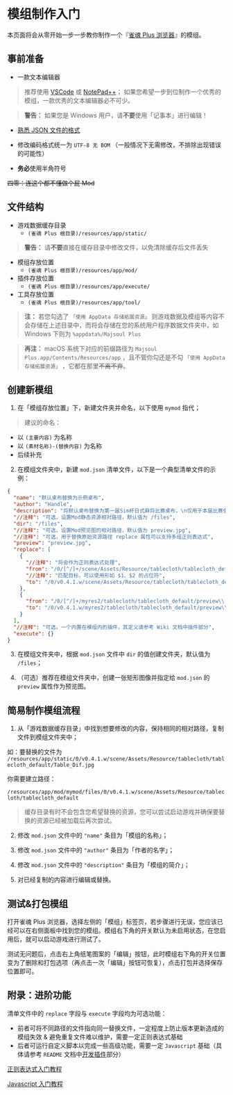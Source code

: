 # 模组制作入门

本页面将会从零开始一步一步教你制作一个『[雀魂 Plus 浏览器](https://github.com/MajsoulPlus/majsoul-plus)』的模组。

## 事前准备

- 一款文本编辑器

> 推荐使用 [VSCode](https://code.visualstudio.com/) 或 [NotePad++](https://notepad-plus-plus.org/)；
> 如果您希望一步到位制作一个优秀的模组，一款优秀的文本编辑器必不可少。

> **警告：** 如果您是 Windows 用户，请**不要**使用「记事本」进行编辑！

- [熟悉 JSON 文件的格式](https://github.com/MajsoulPlus/majsoul-plus/wiki/JsonFormat)

- 修改编码格式统一为 `UTF-8 无 BOM` （一般情况下无需修改，不排除出现错误的可能性）

- **务必**使用半角符号

~~四零：连这个都不懂做个屁 Mod~~

## 文件结构

- 游戏数据缓存目录
  - `(雀魂 Plus 根目录)/resources/app/static/`

> **警告：** 请**不要**直接在缓存目录中修改文件，以免清除缓存后文件丢失

- 模组存放位置
  - `(雀魂 Plus 根目录)/resources/app/mod/`
- 插件存放位置
  - `(雀魂 Plus 根目录)/resources/app/execute/`
- 工具存放位置
  - `(雀魂 Plus 根目录)/resources/app/tool/`

> **注：** 若您勾选了 `「使用 AppData 存储拓展资源」` 则游戏数据及模组等内容不会存储在上述目录中，而将会存储在您的系统用户程序数据文件夹中，如 Windows 下则为 `%appdata%/Majsoul Plus`

> **再注：** macOS 系统下对应的前缀路径为 `Majsoul Plus.app/Contents/Resources/app` ，且不管你勾还是不勾 `「使用 AppData 存储拓展资源」` ，它都在那里~~不离不弃~~。

## 创建新模组

1. 在「模组存放位置」下，新建文件夹并命名，以下使用 `mymod` 指代；

> 建议的命名：

- 以 `(主要内容)` 为名称
- 以 `(素材名称)-(替换内容)` 为名称
- 后续补充

2. 在模组文件夹中，新建 `mod.json` 清单文件，以下是一个典型清单文件的示例：

```json
{
  "name": "默认桌布替换为示例桌布",
  "author": "Handle",
  "description": "将默认桌布替换为第一届Sim杯日式麻将比赛桌布，\n仅用于本届比赛使用。",
  "//注释": "可选，设置Mod静态资源相对路径，默认值为 /files",
  "dir": "/files",
  "//注释": "可选，设置Mod预览图的相对路径，默认值为 preview.jpg",
  "//注释": "可选，用于替换原始资源路径 replace 属性可以支持多组正则表达式",
  "preview": "preview.jpg",
  "replace": [
    {
      "//注释": "将会作为正则表达式处理",
      "from": "/0/[^/]+/scene/Assets/Resource/tablecloth/tablecloth_default/Table_Dif\\.jpg",
      "//注释": "匹配目标，可以使用形如 $1、$2 的占位符",
      "to": "/0/v0.4.1.w/scene/Assets/Resource/tablecloth/tablecloth_default/Table_Dif\\.jpg"
    },
    {
      "from": "/0/[^/]+/myres2/tablecloth/tablecloth_default/preview\\.jpg",
      "to": "/0/v0.4.1.w/myres2/tablecloth/tablecloth_default/preview\\.jpg"
    }
  ],
  "//注释": "可选，一个内置在模组内的插件，其定义请参考 Wiki 文档中插件部分",
  "execute": {}
}
```

3. 在模组文件夹中，根据 `mod.json` 文件中 `dir` 的值创建文件夹，默认值为 `/files`；

4. （可选）推荐在模组文件夹中，创建一张矩形图像并指定给 `mod.json` 的 `preview` 属性作为预览图。

## 简易制作模组流程

1. 从「游戏数据缓存目录」中找到想要修改的内容，保持相同的相对路径，复制文件到模组文件夹中；

如：要替换的文件为 `/resources/app/static/0/v0.4.1.w/scene/Assets/Resource/tablecloth/tablecloth_default/Table_Dif.jpg`

你需要建立路径：

`/resources/app/mod/mymod/files/0/v0.4.1.w/scene/Assets/Resource/tablecloth/tablecloth_default`

> 缓存目录有时不会包含您希望替换的资源，您可以尝试启动游戏并确保要替换的资源已经被加载后再次尝试。

2. 修改 `mod.json` 文件中的 `"name"` 条目为「模组的名称」；

3. 修改 `mod.json` 文件中的 `"author"` 条目为「作者的名字」；

4. 修改 `mod.json` 文件中的 `"description"` 条目为「模组的简介」；

5. 对已经复制的内容进行编辑或替换。

## 测试&打包模组

打开雀魂 Plus 浏览器，选择左侧的「模组」标签页，若步骤进行无误，您应该已经可以在右侧面板中找到您的模组。模组右下角的开关默认为未启用状态，在您启用后，就可以启动游戏进行测试了。

测试无问题后，点击右上角纸笔图案的「编辑」按钮，此时模组右下角的开关位置变为了删除和打包选项（再点击一次「编辑」按钮可恢复），点击打包并选择保存位置即可。

## 附录：进阶功能

清单文件中的 `replace` 字段与 `execute` 字段均为可选功能：

- 前者可将不同路径的文件指向同一替换文件，一定程度上防止版本更新造成的模组失效 & 避免重复文件难以维护，需要一定正则表达式基础
- 后者可运行自定义脚本以完成一些高级功能，需要一定 `Javascript` 基础（具体请参考 `README` 文档中[开发插件](https://github.com/MajsoulPlus/majsoul-plus#开发插件)部分）

[正则表达式入门教程](https://developer.mozilla.org/zh-CN/docs/Web/JavaScript/Guide/Regular_Expressions)

[Javascript 入门教程](https://developer.mozilla.org/zh-CN/docs/Learn/JavaScript/First_steps)

